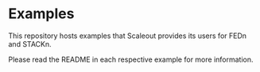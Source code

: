 # Examples

This repository hosts examples that Scaleout provides its users for FEDn and STACKn.

Please read the README in each respective example for more information.
